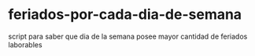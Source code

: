 # feriados-por-cada-dia-de-semana
script para saber que dia de la semana posee mayor cantidad de feriados laborables

